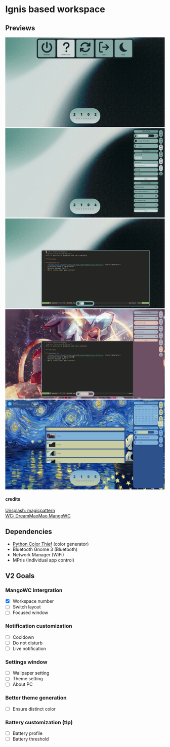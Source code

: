 # Ignis based workspace

## Previews
<img src="preview/v1_p1.png">
<img src="preview/v1_p2.png">
<img src="preview/v1_p3.png">
<img src="preview/v1_p4.png">
<img src="preview/v1_p5.png">

#### credits
[Unsplash: magicpattern](https://unsplash.com/photos/a-blurry-photo-of-a-clock-on-a-wall-87PP9Zd7MNo)<br>
[WC: DreamMaoMao MangoWC](https://github.com/DreamMaoMao/mangowc)

## Dependencies
- [Python Color Thief](https://github.com/fengsp/color-thief-py) (color generator)
- Bluetooth Gnome 3 (Bluetooth)
- Network Manager (WiFi)
- MPris (Individual app control)

## V2 Goals
### MangoWC intergration
- [x] Workspace number
- [ ] Switch layout
- [ ] Focused window

### Notification customization
- [ ] Cooldown
- [ ] Do not disturb
- [ ] Live notification

### Settings window
- [ ] Wallpaper setting
- [ ] Theme setting
- [ ] About PC

### Better theme generation
- [ ] Ensure distinct color

### Battery customization (tlp)
- [ ] Battery profile
- [ ] Battery threshold
